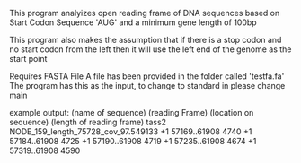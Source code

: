 This program analyizes open reading frame of DNA sequences based on Start Codon Sequence 'AUG' and a minimum gene length of 100bp 

This program also makes the assumption that if there is a stop codon and no start codon from the left then it will use the left end of the genome as the start point

Requires FASTA File 
A file has been provided in the folder called 'testfa.fa'
The program has this as the input, to change to standard in please change main

example output: 
(name of sequence)
(reading Frame) (location on sequence) (length of reading frame)
tass2 NODE_159_length_75728_cov_97.549133
+1 57169..61908 4740
+1 57184..61908 4725
+1 57190..61908 4719
+1 57235..61908 4674
+1 57319..61908 4590

